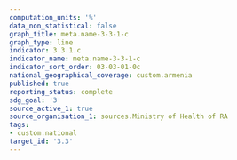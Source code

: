 ```yaml
---
computation_units: '%'
data_non_statistical: false
graph_title: meta.name-3-3-1-c
graph_type: line
indicator: 3.3.1.c
indicator_name: meta.name-3-3-1-c
indicator_sort_order: 03-03-01-0c
national_geographical_coverage: custom.armenia
published: true
reporting_status: complete
sdg_goal: '3'
source_active_1: true
source_organisation_1: sources.Ministry of Health of RA
tags:
- custom.national
target_id: '3.3'
---
```

